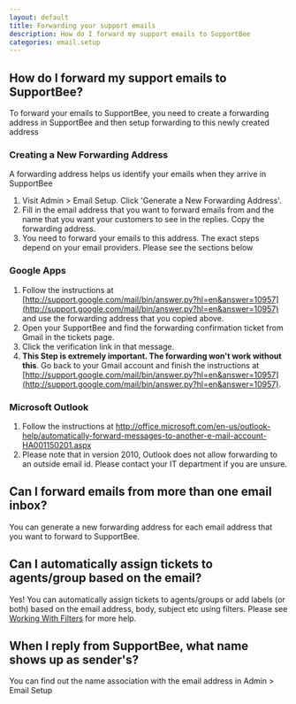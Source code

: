 ```yaml
---
layout: default
title: Forwarding your support emails 
description: How do I forward my support emails to SupportBee
categories: email.setup
---
```


How do I forward my support emails to SupportBee?
-------------------------------------------------

To forward your emails to SupportBee, you need to create a forwarding address in SupportBee and then setup forwarding to this newly created address

### Creating a New Forwarding Address

A forwarding address helps us identify your emails when they arrive in SupportBee

1. Visit Admin > Email Setup. Click 'Generate a New Forwarding Address'.  
2. Fill in the email address that you want to forward emails from and the name that you want your customers to see in the replies. Copy the forwarding address.
3. You need to forward your emails to this address. The exact steps depend on your email providers. Please see the sections below


### Google Apps

1. Follow the instructions at [http://support.google.com/mail/bin/answer.py?hl=en&answer=10957](http://support.google.com/mail/bin/answer.py?hl=en&answer=10957) and use the forwarding address that you copied above.
2. Open your SupportBee and find the forwarding confirmation ticket from Gmail in the tickets page.
3. Click the verification link in that message.
4. **This Step is extremely important. The forwarding won't work without this**. Go back to your Gmail account and finish the instructions at [http://support.google.com/mail/bin/answer.py?hl=en&answer=10957](http://support.google.com/mail/bin/answer.py?hl=en&answer=10957). 


### Microsoft Outlook 

1. Follow the instructions at http://office.microsoft.com/en-us/outlook-help/automatically-forward-messages-to-another-e-mail-account-HA001150201.aspx
2. Please note that in version 2010, Outlook does not allow forwarding to an outside email id. Please contact your IT department if you are unsure.


Can I forward emails from more than one email inbox?
----------------------------------------------------

You can generate a new forwarding address for each email address that you want to forward to SupportBee. 

Can I automatically assign tickets to agents/group based on the email? 
----------------------------------------------------------------------

Yes! You can automatically assign tickets to agents/groups or add labels (or both) based on the email address, body, subject etc using filters. Please see [Working With Filters](https://supportbee.com/help/working-with-filters/) for more help.

When I reply from SupportBee, what name shows up as sender's?
-------------------------------------------------------------

You can find out the name association with the email address in Admin > Email Setup
